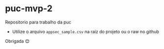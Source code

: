 # puc-mvp-2
Repositorio para trabalho da puc

- Utilize o arquivo `appsec_sample.csv` na raíz do projeto ou o raw no github

Obrigada 😊
